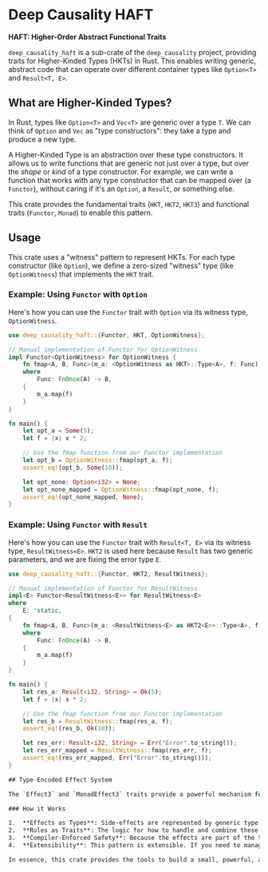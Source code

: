 # Deep Causality HAFT

**HAFT: Higher-Order Abstract Functional Traits**

`deep_causality_haft` is a sub-crate of the `deep_causality` project, providing traits for Higher-Kinded Types (HKTs) in Rust. This enables writing generic, abstract code that can operate over different container types like `Option<T>` and `Result<T, E>`.

## What are Higher-Kinded Types?

In Rust, types like `Option<T>` and `Vec<T>` are generic over a type `T`. We can think of `Option` and `Vec` as "type constructors": they take a type and produce a new type.

A Higher-Kinded Type is an abstraction over these type constructors. It allows us to write functions that are generic not just over a type, but over the *shape* or *kind* of a type constructor. For example, we can write a function that works with any type constructor that can be mapped over (a `Functor`), without caring if it's an `Option`, a `Result`, or something else.

This crate provides the fundamental traits (`HKT`, `HKT2`, `HKT3`) and functional traits (`Functor`, `Monad`) to enable this pattern.

## Usage

This crate uses a "witness" pattern to represent HKTs. For each type constructor (like `Option`), we define a zero-sized "witness" type (like `OptionWitness`) that implements the `HKT` trait.

### Example: Using `Functor` with `Option`

Here's how you can use the `Functor` trait with `Option` via its witness type, `OptionWitness`.

```rust
use deep_causality_haft::{Functor, HKT, OptionWitness};

// Manual implementation of Functor for OptionWitness
impl Functor<OptionWitness> for OptionWitness {
    fn fmap<A, B, Func>(m_a: <OptionWitness as HKT>::Type<A>, f: Func) -> <OptionWitness as HKT>::Type<B>
    where
        Func: FnOnce(A) -> B,
    {
        m_a.map(f)
    }
}

fn main() {
    let opt_a = Some(5);
    let f = |x| x * 2;

    // Use the fmap function from our Functor implementation
    let opt_b = OptionWitness::fmap(opt_a, f);
    assert_eq!(opt_b, Some(10));

    let opt_none: Option<i32> = None;
    let opt_none_mapped = OptionWitness::fmap(opt_none, f);
    assert_eq!(opt_none_mapped, None);
}
```

### Example: Using `Functor` with `Result`

Here's how you can use the `Functor` trait with `Result<T, E>` via its witness type, `ResultWitness<E>`. `HKT2` is used here because `Result` has two generic parameters, and we are fixing the error type `E`.

```rust
use deep_causality_haft::{Functor, HKT2, ResultWitness};

// Manual implementation of Functor for ResultWitness
impl<E> Functor<ResultWitness<E>> for ResultWitness<E>
where
    E: 'static,
{
    fn fmap<A, B, Func>(m_a: <ResultWitness<E> as HKT2<E>>::Type<A>, f: Func) -> <ResultWitness<E> as HKT2<E>>::Type<B>
    where
        Func: FnOnce(A) -> B,
    {
        m_a.map(f)
    }
}

fn main() {
    let res_a: Result<i32, String> = Ok(5);
    let f = |x| x * 2;

    // Use the fmap function from our Functor implementation
    let res_b = ResultWitness::fmap(res_a, f);
    assert_eq!(res_b, Ok(10));

    let res_err: Result<i32, String> = Err("Error".to_string());
    let res_err_mapped = ResultWitness::fmap(res_err, f);
    assert_eq!(res_err_mapped, Err("Error".to_string()));
}

## Type-Encoded Effect System

The `Effect3` and `MonadEffect3` traits provide a powerful mechanism for building a **type-encoded effect system**. This allows you to manage side-effects (like errors and logging) in a structured, safe, and composable way, which is particularly useful for building complex data processing pipelines.

### How it Works

1.  **Effects as Types**: Side-effects are represented by generic type parameters on a container (e.g., `E` for Error, `W` for Warning on a custom `MyEffect<T, E, W>` type).
2.  **Rules as Traits**: The logic for how to handle and combine these effects is defined by implementing the `MonadEffect3` trait. For example, the `bind` function can specify that the pipeline should halt on an error while accumulating warnings.
3.  **Compiler-Enforced Safety**: Because the effects are part of the type signature, the Rust compiler can statically verify that all effects are handled correctly. This prevents bugs and ensures that your pipeline code remains pure and focused on its core logic.
4.  **Extensibility**: This pattern is extensible. If you need to manage more side-effects, you can introduce `HKT4` and `Effect4` traits to handle them, without having to rewrite your core pipeline logic.

In essence, this crate provides the tools to build a small, powerful, and compile-time-checked effects library tailored perfectly for your application's needs, forming the foundation for building powerful, abstract, and reusable causal models in the `deep_causality` ecosystem.
```


